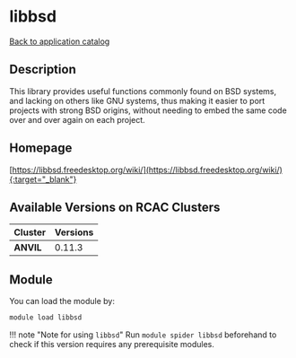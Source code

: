 # libbsd

[Back to application catalog](../app_catalog.md)

## Description

This library provides useful functions commonly found on BSD systems, and lacking on others like GNU systems, thus making it easier to port projects with strong BSD origins, without needing to embed the same code over and over again on each project.

## Homepage

[https://libbsd.freedesktop.org/wiki/](https://libbsd.freedesktop.org/wiki/){:target="_blank"}

## Available Versions on RCAC Clusters

|Cluster|Versions|
|---|---|
**ANVIL**|0.11.3

## Module

You can load the module by:

```bash
module load libbsd
```

!!! note "Note for using `libbsd`"
    Run `module spider libbsd` beforehand to check if this version requires any prerequisite modules.
